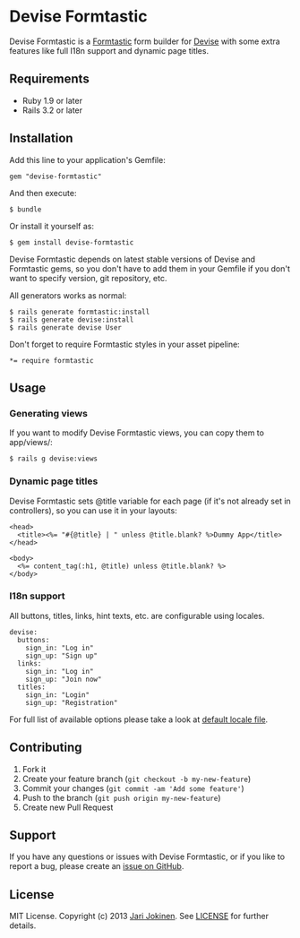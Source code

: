 # Devise Formtastic

Devise Formtastic is a [Formtastic](https://github.com/justinfrench/formtastic)
form builder for [Devise](https://github.com/plataformatec/devise) with some
extra features like full I18n support and dynamic page titles.

## Requirements

* Ruby 1.9 or later
* Rails 3.2 or later

## Installation

Add this line to your application's Gemfile:

    gem "devise-formtastic"

And then execute:

    $ bundle

Or install it yourself as:

    $ gem install devise-formtastic

Devise Formtastic depends on latest stable versions of Devise and Formtastic
gems, so you don't have to add them in your Gemfile if you don't want to
specify version, git repository, etc.

All generators works as normal:

    $ rails generate formtastic:install
    $ rails generate devise:install
    $ rails generate devise User

Don't forget to require Formtastic styles in your asset pipeline:

    *= require formtastic

## Usage

### Generating views

If you want to modify Devise Formtastic views, you can copy them to app/views/:

    $ rails g devise:views

### Dynamic page titles

Devise Formtastic sets @title variable for each page (if it's not already set
in controllers), so you can use it in your layouts:

    <head>
      <title><%= "#{@title} | " unless @title.blank? %>Dummy App</title>
    </head>

    <body>
      <%= content_tag(:h1, @title) unless @title.blank? %>
    </body>

### I18n support

All buttons, titles, links, hint texts, etc. are configurable using locales.

    devise:
      buttons:
        sign_in: "Log in"
        sign_up: "Sign up"
      links:
        sign_in: "Log in"
        sign_up: "Join now"
      titles:
        sign_in: "Login"
        sign_up: "Registration"

For full list of available options please take a look at 
[default locale file](https://github.com/jarijokinen/devise-formtastic/blob/master/config/locales/en.yml).

## Contributing

1. Fork it
2. Create your feature branch (`git checkout -b my-new-feature`)
3. Commit your changes (`git commit -am 'Add some feature'`)
4. Push to the branch (`git push origin my-new-feature`)
5. Create new Pull Request

## Support

If you have any questions or issues with Devise Formtastic, or if you like to
report a bug, please create an [issue on GitHub](https://github.com/jarijokinen/devise-formtastic/issues).

## License

MIT License. Copyright (c) 2013 [Jari Jokinen](http://jarijokinen.com). See
[LICENSE](https://github.com/jarijokinen/devise-formtastic/blob/master/LICENSE.txt)
for further details.
